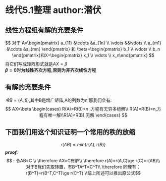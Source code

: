 # 线代5.1整理 author:潜伏
## 线性方程组有解的充要条件
$$
对于 A=\begin{pmatrix} a_{11} &\cdots &a_{1n} \\ \vdots &&\vdots \\ a_{m1} &\cdots &a_{mn} \end{pmatrix} 和 \beta=\begin{pmatrix} b_1 \\ \vdots \\ b_n \end{pmatrix}和X=\begin{pmatrix} x_1 \\ \vdots \\ x_n\end{pmatrix}
$$
将它们写成矩阵形式就是$AX=\beta$  
**$\beta=0$时为线性齐次方程,否则为非齐次线性方程**
## 有解的充要条件
$令B=(A,\beta)$,其中B是增广矩阵,A的列数为n,那我们会有:
$$
AX=\beta \begin{cases} R(A)=R(B)<n ,方程有无穷多组解\\ R(A)=R(B)=n,方程有唯一解\\R(A)<R(B),无解  \end{cases}
$$

## 下面我们用这个知识证明一个常用的秩的放缩
$$r(AB)\le min\{ r(A),r(B)\} $$
***proof***: $$ :  令AB=C \\ \therefore AX=C有解\\ \therefore r(A)=r(A,C)\ge r(C)=r(AB)\\ 对于B我们先取转置，有B^TA^T=C^T\\ \therefore  同理有：r(B^T)=r(B^T,C^T)\ge r(C^T) \\综上所述可以推出原公式$$
